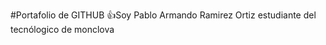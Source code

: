 #Portafolio de GITHUB 
:+1:Soy Pablo Armando Ramirez Ortiz estudiante del tecnólogico de monclova 

